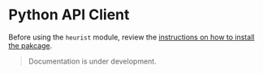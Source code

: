 # Python API Client

Before using the `heurist` module, review the [instructions on how to install the pakcage](./index.md#installation).

> Documentation is under development.
